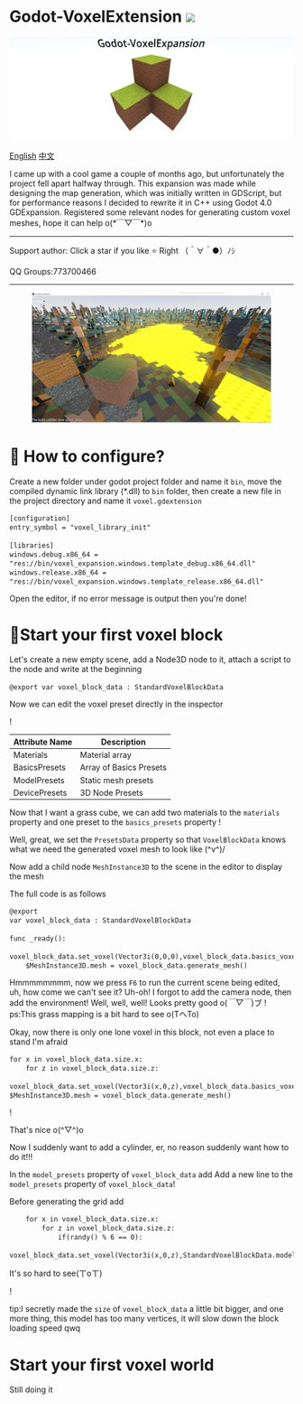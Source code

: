 # Godot-VoxelExtension ![](https://badgen.net/github/license/Ark2000/PankuConsole)

<p align="center">
	<img src="docs/logo.png">
</p>

[English](./README.md)
[中文](./README_CN.md)

I came up with a cool game a couple of months ago, but unfortunately the project fell apart halfway through. This expansion was made while designing the map generation, which was initially written in GDScript, but for performance reasons I decided to rewrite it in C++ using Godot 4.0 GDExpansion. Registered some relevant nodes for generating custom voxel meshes, hope it can help o(\*￣▽￣\*)o

***
Support author: Click a star if you like ⭐ Right （＾∀＾●）ﾉｼ

QQ Groups:773700466
***

<figure class="half">
    <img src="docs/preview_2.png">
</figure>

# 🤔 How to configure?
Create a new folder under godot project folder and name it `bin`, move the compiled dynamic link library (*.dll) to `bin` folder, then create a new file in the project directory and name it `voxel.gdextension`
```
[configuration]
entry_symbol = "voxel_library_init"

[libraries]
windows.debug.x86_64 = "res://bin/voxel_expansion.windows.template_debug.x86_64.dll"
windows.release.x86_64 = "res://bin/voxel_expansion.windows.template_release.x86_64.dll"
```
Open the editor, if no error message is output then you're done!

# 🍻Start your first voxel block

Let's create a new empty scene, add a Node3D node to it, attach a script to the node and write at the beginning

`
@export
var voxel_block_data : StandardVoxelBlockData
`

Now we can edit the voxel preset directly in the inspector

! [](docs/1.png)

| Attribute Name | Description |
| ------------- | ---------------- |
| Materials | Material array |
| BasicsPresets | Array of Basics Presets |
| ModelPresets | Static mesh presets |
| DevicePresets | 3D Node Presets |

Now that I want a grass cube, we can add two materials to the `materials` property and one preset to the `basics_presets` property
! [](docs/2.png)

Well, great, we set the `PresetsData` property so that `VoxelBlockData` knows what we need the generated voxel mesh to look like (^v^)/

Now add a child node `MeshInstance3D` to the scene in the editor to display the mesh

The full code is as follows
```godot
@export
var voxel_block_data : StandardVoxelBlockData

func _ready():
	voxel_block_data.set_voxel(Vector3i(0,0,0),voxel_block_data.basics_voxel(0))
	$MeshInstance3D.mesh = voxel_block_data.generate_mesh()
```
Hmmmmmmmm, now we press `F6` to run the current scene being edited, uh, how come we can't see it? Uh-oh! I forgot to add the camera node, then add the environment! Well, well, well! Looks pretty good o(*￣▽￣*)ブ
! [](docs/3.png)
ps:This grass mapping is a bit hard to see o(TヘTo)

Okay, now there is only one lone voxel in this block, not even a place to stand I'm afraid
```godot
for x in voxel_block_data.size.x:
	for z in voxel_block_data.size.z:
		voxel_block_data.set_voxel(Vector3i(x,0,z),voxel_block_data.basics_voxel(0))
$MeshInstance3D.mesh = voxel_block_data.generate_mesh()
```
! [](docs/4.png)

That's nice o(^▽^)o

Now I suddenly want to add a cylinder, er, no reason suddenly want how to do it!!!

In the `model_presets` property of `voxel_block_data` add
Add a new line to the `model_presets` property of `voxel_block_data`! [](docs/5.png)

Before generating the grid add
```godot
	for x in voxel_block_data.size.x:
		for z in voxel_block_data.size.z:
			if(randy() % 6 == 0):
				voxel_block_data.set_voxel(Vector3i(x,0,z),StandardVoxelBlockData.model_voxel(0))
```
It's so hard to see(ㄒoㄒ)

! [](docs/6.png)

tip:I secretly made the `size` of `voxel_block_data` a little bit bigger, and one more thing, this model has too many vertices, it will slow down the block loading speed qwq

# Start your first voxel world

Still doing it
